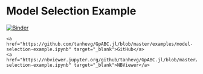 # Model Selection Example

[![Binder](https://mybinder.org/badge_logo.svg)](https://mybinder.org/v2/gh/tanhevg/GpABC.jl/master?filepath=examples%2Fmodel-selection-example.ipynb)

```@raw html
<a href="https://github.com/tanhevg/GpABC.jl/blob/master/examples/model-selection-example.ipynb" target="_blank">GitHub</a>
<a href="https://nbviewer.jupyter.org/github/tanhevg/GpABC.jl/blob/master/examples/model-selection-example.ipynb" target="_blank">NBViewer</a>
```
